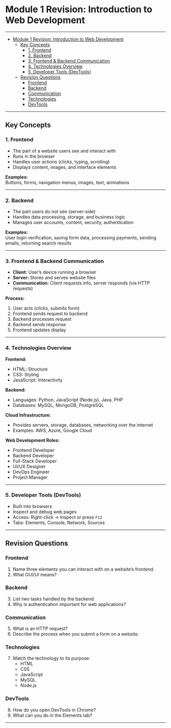 # Module 1 Revision: Introduction to Web Development

---
- [Module 1 Revision: Introduction to Web Development](#module-1-revision-introduction-to-web-development)
  - [Key Concepts](#key-concepts)
    - [1. Frontend](#1-frontend)
    - [2. Backend](#2-backend)
    - [3. Frontend \& Backend Communication](#3-frontend--backend-communication)
    - [4. Technologies Overview](#4-technologies-overview)
    - [5. Developer Tools (DevTools)](#5-developer-tools-devtools)
  - [Revision Questions](#revision-questions)
    - [Frontend](#frontend)
    - [Backend](#backend)
    - [Communication](#communication)
    - [Technologies](#technologies)
    - [DevTools](#devtools)

---

## Key Concepts

### 1. Frontend

- The part of a website users see and interact with
- Runs in the browser
- Handles user actions (clicks, typing, scrolling)
- Displays content, images, and interface elements

**Examples:**  
Buttons, forms, navigation menus, images, text, animations

---

### 2. Backend

- The part users do not see (server-side)
- Handles data processing, storage, and business logic
- Manages user accounts, content, security, authentication

**Examples:**  
User login verification, saving form data, processing payments, sending emails, returning search results

---

### 3. Frontend & Backend Communication

- **Client:** User’s device running a browser
- **Server:** Stores and serves website files
- **Communication:** Client requests info, server responds (via HTTP requests)

**Process:**
1. User acts (clicks, submits form)
2. Frontend sends request to backend
3. Backend processes request
4. Backend sends response
5. Frontend updates display

---

### 4. Technologies Overview

**Frontend:**  
- HTML: Structure  
- CSS: Styling  
- JavaScript: Interactivity

**Backend:**  
- Languages: Python, JavaScript (Node.js), Java, PHP  
- Databases: MySQL, MongoDB, PostgreSQL

**Cloud Infrastructure:**  
- Provides servers, storage, databases, networking over the internet  
- Examples: AWS, Azure, Google Cloud

**Web Development Roles:**  
- Frontend Developer  
- Backend Developer  
- Full-Stack Developer  
- UI/UX Designer  
- DevOps Engineer  
- Project Manager

---

### 5. Developer Tools (DevTools)

- Built into browsers
- Inspect and debug web pages
- Access: Right-click → Inspect or press `F12`
- Tabs: Elements, Console, Network, Sources

---

## Revision Questions

### Frontend

1. Name three elements you can interact with on a website’s frontend.
2. What GUI/UI means?

### Backend

3. List two tasks handled by the backend.
4. Why is authentication important for web applications?

### Communication

5. What is an HTTP request?
6. Describe the process when you submit a form on a website.

### Technologies

7. Match the technology to its purpose:  
   - HTML  
   - CSS  
   - JavaScript  
   - MySQL  
   - Node.js

### DevTools

8. How do you open DevTools in Chrome?
9. What can you do in the Elements tab?


---
